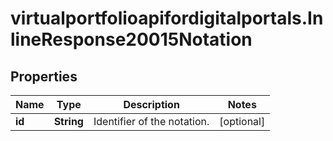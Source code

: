 # virtualportfolioapifordigitalportals.InlineResponse20015Notation

## Properties

Name | Type | Description | Notes
------------ | ------------- | ------------- | -------------
**id** | **String** | Identifier of the notation. | [optional] 


